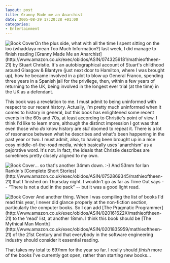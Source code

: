 ```yaml
---
layout: post
title: Granny Made me an Anarchist
date: 2005-08-29 17:20:28 +01:00
categories:
- Entertainment
---
```

<p><img class="alignright" src="http://images-eu.amazon.com/images/P/0743259181.02._SCMZZZZZZZ_.jpg" alt="Book Cover"/>On the plus side, what with all the time I spent sitting on the loo (whaddaya mean Too Much Information?) last week, I did manage to finish reading [Granny Made Me an Anarchist](http://www.amazon.co.uk/exec/obidos/ASIN/0743259181/mathieoftheen-21) by Stuart Christie.  It's an autobiographical account of Stuart's childhood around Glasgow &amp; Blantyre (just next door to Hamilton, where I was brought up), how he became involved in a plot to blow up General Franco, spending three years in a Spanish jail for the privilege, then, within a few years of returning to the UK, being involved in the longest ever trial (at the time) in the UK as a defendant.</p>

This book was a revelation to me.  I must admit to being uninformed with respect to our recent history.  Actually, I'm pretty much uninformed when it comes to history in general, but this book has enlightened some recent events in the 60s and 70s, at least according to Christie's point of view.  I think I'd like to learn more, although the distinct impression I got was that even those who <em>do</em> know history are <em>still</em> doomed to repeat it.  There is a lot of resonance between what he describes and what's been happening in the past year or two.  I must admit, also, to having been brought up in a nice cosy middle-of-the-road media, which basically uses 'anarchism' as a pejorative word.  It's not.  In fact, the ideals that Christie describes are sometimes pretty closely aligned to my own.

<p><img src="http://images-eu.amazon.com/images/P/0752869345.02._SCMZZZZZZZ_.jpg" alt="Book Cover" class="alignleft" />... so that's another 34mm down. :-)  And 53mm for Ian Rankin's [Complete Short Stories](http://www.amazon.co.uk/exec/obidos/ASIN/0752869345/mathieoftheen-21) that I finished on Thursday night.  I wouldn't go as far as Time Out says -- <q>There is not a dud in the pack</q> -- but it was a good light read.</p>

<p><img src="http://images-eu.amazon.com/images/P/020161622X.02._SCMZZZZZZZ_.jpg" alt="Book Cover" class="alignright" /> And another thing.  When I was compiling the list of books I'd read this year, I never did glance properly at the non-fiction section, particularly the computer books.  So I can add [The Pragmatic Programmer](http://www.amazon.co.uk/exec/obidos/ASIN/020161622X/mathieoftheen-21) to the 'read' list, at another 18mm.  I think this book should be [The Mythical Man Month](http://www.amazon.co.uk/exec/obidos/ASIN/0201835959/mathieoftheen-21) of the 21st Century and that everybody in the software engineering industry should consider it essential reading.</p>

That takes my total to 697mm for the year so far.  I really should <em>finish</em> more of the books I've currently got open, rather than starting new books...
